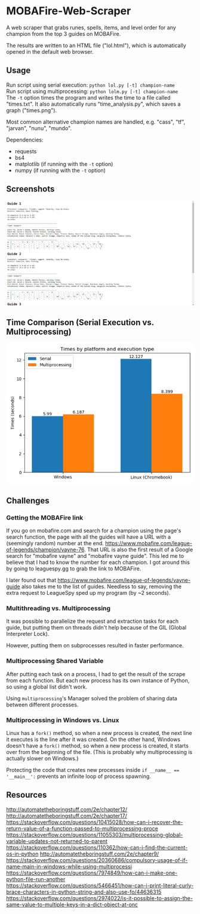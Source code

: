 # MOBAFire-Web-Scraper
A web scraper that grabs runes, spells, items, and level order for any champion from the top 3 guides on MOBAFire.

The results are written to an HTML file ("lol.html"), which is automatically opened in the default web browser.

## Usage
Run script using serial execution: `python lol.py [-t] champion-name`  
Run script using multiprocessing: `python lolm.py [-t] champion-name`  
The `-t` option times the program and writes the time to a file called "times.txt". It also automatically runs "time_analysis.py", which saves a graph ("times.png").

Most common alternative champion names are handled, e.g. "cass", "tf", "jarvan", "nunu", "mundo".

Dependencies:
- requests
- bs4
- matplotlib (if running with the `-t` option)
- numpy (if running with the `-t` option)

## Screenshots
![](lol.png)

## Time Comparison (Serial Execution vs. Multiprocessing)

![](times.png)

## Challenges
### Getting the MOBAFire link

If you go on mobafire.com and search for a champion using the page's search function, the page with all the guides will have a URL with a (seemingly random) number at the end. https://www.mobafire.com/league-of-legends/champion/vayne-76. That URL is also the first result of a Google search for "mobafire vayne" and "mobafire vayne guide". This led me to believe that I had to know the number for each champion. I got around this by going to leaguespy.gg to grab the link to MOBAFire.

I later found out that https://www.mobafire.com/league-of-legends/vayne-guide also takes me to the list of guides. Needless to say, removing the extra request to LeagueSpy sped up my program (by ~2 seconds).

### Multithreading vs. Multiprocessing

It was possible to parallelize the request and extraction tasks for each guide, but putting them on threads didn't help because of the GIL (Global Interpreter Lock).

However, putting them on subprocesses resulted in faster performance.

### Multiprocessing Shared Variable

After putting each task on a process, I had to get the result of the scrape from each function. But each new process has its own instance of Python, so using a global list didn't work.

Using `multiprocessing`'s Manager solved the problem of sharing data between different processes.

### Multiprocessing in Windows vs. Linux
Linux has a `fork()` method, so when a new process is created, the next line it executes is the line after it was created. On the other hand, Windows doesn't have a `fork()` method, so when a new process is created, it starts over from the beginning of the file. (This is probably why multiprocessing is actually slower on Windows.)

Protecting the code that creates new processes inside `if __name__ == '__main__':` prevents an infinite loop of process spawning.

## Resources
http://automatetheboringstuff.com/2e/chapter12/  
http://automatetheboringstuff.com/2e/chapter17/  
https://stackoverflow.com/questions/10415028/how-can-i-recover-the-return-value-of-a-function-passed-to-multiprocessing-proce  
https://stackoverflow.com/questions/11055303/multiprocessing-global-variable-updates-not-returned-to-parent
https://stackoverflow.com/questions/110362/how-can-i-find-the-current-os-in-python
http://automatetheboringstuff.com/2e/chapter9/  
https://stackoverflow.com/questions/20360686/compulsory-usage-of-if-name-main-in-windows-while-using-multiprocessi  
https://stackoverflow.com/questions/7974849/how-can-i-make-one-python-file-run-another  
https://stackoverflow.com/questions/5466451/how-can-i-print-literal-curly-brace-characters-in-python-string-and-also-use-fo/44636315  
https://stackoverflow.com/questions/2974022/is-it-possible-to-assign-the-same-value-to-multiple-keys-in-a-dict-object-at-onc

